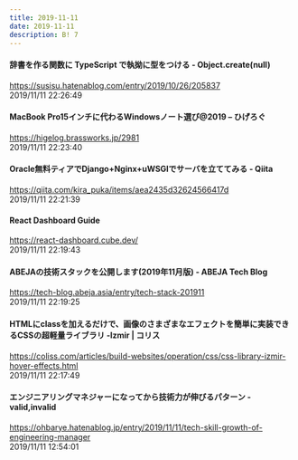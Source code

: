 ```yaml
---
title: 2019-11-11
date: 2019-11-11
description: B! 7
---
```


#### 辞書を作る関数に TypeScript で執拗に型をつける - Object.create(null)
https://susisu.hatenablog.com/entry/2019/10/26/205837<br>
2019/11/11 22:26:49<br>


#### MacBook Pro15インチに代わるWindowsノート選び@2019 – ひげろぐ
https://higelog.brassworks.jp/2981<br>
2019/11/11 22:23:40<br>


#### Oracle無料ティアでDjango+Nginx+uWSGIでサーバを立ててみる - Qiita
https://qiita.com/kira_puka/items/aea2435d32624566417d<br>
2019/11/11 22:21:39<br>


#### React Dashboard Guide
https://react-dashboard.cube.dev/<br>
2019/11/11 22:19:43<br>


#### ABEJAの技術スタックを公開します(2019年11月版) - ABEJA Tech Blog
https://tech-blog.abeja.asia/entry/tech-stack-201911<br>
2019/11/11 22:19:25<br>


####   HTMLにclassを加えるだけで、画像のさまざまなエフェクトを簡単に実装できるCSSの超軽量ライブラリ -Izmir | コリス
https://coliss.com/articles/build-websites/operation/css/css-library-izmir-hover-effects.html<br>
2019/11/11 22:17:49<br>


#### エンジニアリングマネジャーになってから技術力が伸びるパターン - valid,invalid
https://ohbarye.hatenablog.jp/entry/2019/11/11/tech-skill-growth-of-engineering-manager<br>
2019/11/11 12:54:01<br>


